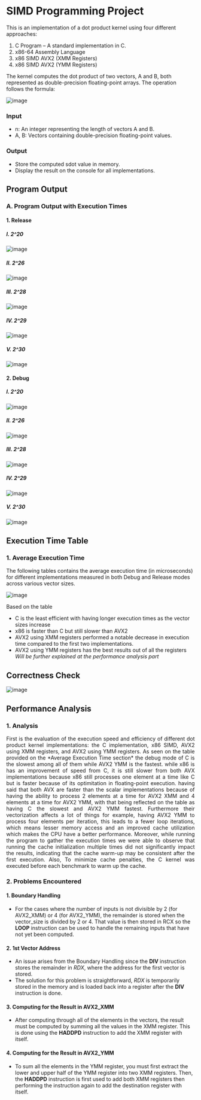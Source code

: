 # SIMD Programming Project
This is an implementation of a dot product kernel using four different approaches:
1. C Program – A standard implementation in C.
2. x86-64 Assembly Language 
3. x86 SIMD AVX2 (XMM Registers) 
4. x86 SIMD AVX2 (YMM Registers) 

The kernel computes the dot product of two vectors, A and B, both represented as double-precision floating-point arrays. The operation follows the formula:

![image](https://github.com/user-attachments/assets/b78fa56c-2bfe-4d15-aed9-3d40b6efd9ee)

### Input
- n: An integer representing the length of vectors A and B.
-  A, B: Vectors containing double-precision floating-point values.

### Output
- Store the computed sdot value in memory.
- Display the result on the console for all implementations.




## Program Output
### A. Program Output with Execution Times

#### 1. Release <br />
##### I. 2^20

![image](https://github.com/user-attachments/assets/30ca8fb3-e4e4-4e43-a232-1ac3892525c5)

##### II. 2^26

![image](https://github.com/user-attachments/assets/1f404b04-cf70-4118-9387-d5eb05b4f4c8)

##### III. 2^28

![image](https://github.com/user-attachments/assets/8fe60eb6-f396-4b85-acfe-1236808087b0)


##### IV. 2^29

![image](https://github.com/user-attachments/assets/37dce62f-2094-436d-9ec1-b552e5d38afd)


##### V. 2^30

![image](https://github.com/user-attachments/assets/3ecc4d8a-c0b9-419e-ab3d-d8bdf67c1ccb)



#### 2. Debug <br />
##### I. 2^20

![image](https://github.com/user-attachments/assets/f08fa98b-35b8-4a46-a009-bce0b7162641)

##### II. 2^26


![image](https://github.com/user-attachments/assets/bb4f4b7e-930c-45fb-a739-008c1df6b73f)


##### III. 2^28

![image](https://github.com/user-attachments/assets/d1260fc4-0576-414c-9a12-7fba40e4b5ac)



##### IV. 2^29

![image](https://github.com/user-attachments/assets/efd5f5b3-05e3-4c11-8326-fa5f7ce7fce2)


##### V. 2^30

![image](https://github.com/user-attachments/assets/ea621325-9902-4741-8d4c-a8eda5c93fd6)


## Execution Time Table
### 1. Average Execution Time
The following tables contains the average execution time (in microseconds) for different implementations  measured in both Debug and Release modes across various vector sizes.

![image](https://github.com/user-attachments/assets/3b5f2003-f502-49a4-9ce6-818db5970602)

Based on the table 
- C is the least efficient with having longer execution times as the vector sizes increase
- x86 is faster than C but still slower than AVX2
- AVX2 using XMM registers performed a notable decrease in execution time compared to the first two implementations.
- AVX2 using YMM registers has the best results out of all the registers<br />
*Will be further explained at the performance analysis part*
## Correctness Check
![image](https://github.com/user-attachments/assets/ee2d3e06-f407-4580-bf34-74400c3b0238)

## Performance Analysis
### 1. Analysis 
<p align="justify"> 
First is the evaluation of the execution speed and efficiency of different dot product kernel implementations: the C implementation, x86 SIMD, AVX2 using XMM registers, and AVX2 using YMM registers. As seen on the table provided on the *Average Execution Time section* the debug mode of C is the slowest among all of them while AVX2 YMM is the fastest. while x86 is has an improvement of speed from C, it is still slower from both AVX implementations because x86 still processes one element at a time like C but is faster because of its optimitation in floating-point execution. having said that both AVX are faster than the scalar implementations because of having the ability to process 2 elements at a time for AVX2 XMM and 4 elements at a time for AVX2 YMM, with that being reflected on the table as having C the slowest and AVX2 YMM fastest. Furthermore their vectorization affects a lot of things for example, having AVX2 YMM to process four elements per iteration, this leads to a fewer loop iterations, which means lesser memory access and an improved cache utilization which makes the CPU have a better performance. Moreover, while running the program to gather the execution times we were able to observe that running the cache initialization multiple times did not significantly impact the results, indicating that the cache warm-up may be consistent after the first execution. Also, To minimize cache penalties, the C kernel was executed before each benchmark to warm up the cache. 
</p>

### 2. Problems Encountered

#### 1. Boundary Handling
- For the cases where the number of inputs is not divisible by 2 (for AVX2_XMM) or 4 (for AVX2_YMM), the remainder is stored when the vector_size is divided by 2 or 4. That value is then stored in RCX so the **LOOP** instruction can be used to handle the remaining inputs that have not yet been computed. 
#### 2. 1st Vector Address 
- An issue arises from the Boundary Handling since the **DIV** instruction stores the remainder in *RDX*, where the address for the first vector is stored.
- The solution for this problem is straightforward, *RDX* is temporarily stored in the memory and is loaded back into a register after the **DIV** instruction is done.
#### 3. Computing for the Result in AVX2_XMM
- After computing through all of the elements in the vectors, the result must be computed by summing all the values in the XMM register. This is done using the **HADDPD** instruction to add the XMM register with itself. 
#### 4. Computing for the Result in AVX2_YMM
- To sum all the elements in the YMM register, you must first extract the lower and upper half of the YMM register into two XMM registers. Then, the **HADDPD** instruction is first used to add both XMM registers then performing the instruction again to add the destination register with itself.
